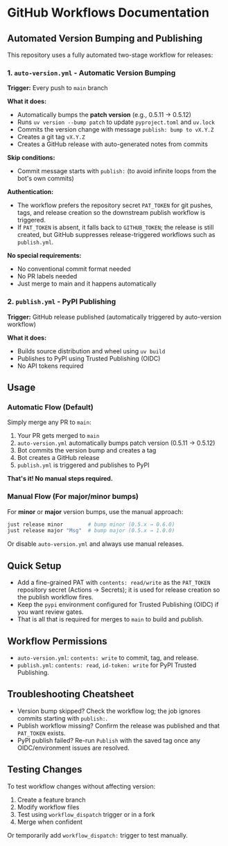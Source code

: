 # GitHub Workflows Documentation

## Automated Version Bumping and Publishing

This repository uses a fully automated two-stage workflow for releases:

### 1. `auto-version.yml` - Automatic Version Bumping

**Trigger:** Every push to `main` branch

**What it does:**
- Automatically bumps the **patch version** (e.g., 0.5.11 → 0.5.12)
- Runs `uv version --bump patch` to update `pyproject.toml` and `uv.lock`
- Commits the version change with message `publish: bump to vX.Y.Z`
- Creates a git tag `vX.Y.Z`
- Creates a GitHub release with auto-generated notes from commits

**Skip conditions:**
- Commit message starts with `publish:` (to avoid infinite loops from the bot's own commits)

**Authentication:**
- The workflow prefers the repository secret `PAT_TOKEN` for git pushes, tags, and release creation so the downstream publish workflow is triggered.
- If `PAT_TOKEN` is absent, it falls back to `GITHUB_TOKEN`; the release is still created, but GitHub suppresses release-triggered workflows such as `publish.yml`.

**No special requirements:**
- No conventional commit format needed
- No PR labels needed
- Just merge to main and it happens automatically

### 2. `publish.yml` - PyPI Publishing

**Trigger:** GitHub release published (automatically triggered by auto-version workflow)

**What it does:**
- Builds source distribution and wheel using `uv build`
- Publishes to PyPI using Trusted Publishing (OIDC)
- No API tokens required

## Usage

### Automatic Flow (Default)

Simply merge any PR to `main`:

1. Your PR gets merged to `main`
2. `auto-version.yml` automatically bumps patch version (0.5.11 → 0.5.12)
3. Bot commits the version bump and creates a tag
4. Bot creates a GitHub release
5. `publish.yml` is triggered and publishes to PyPI

**That's it! No manual steps required.**

### Manual Flow (For major/minor bumps)

For **minor** or **major** version bumps, use the manual approach:

```bash
just release minor        # bump minor (0.5.x → 0.6.0)
just release major "Msg"  # bump major (0.5.x → 1.0.0)
```

Or disable `auto-version.yml` and always use manual releases.

## Quick Setup

- Add a fine-grained PAT with `contents: read/write` as the `PAT_TOKEN` repository secret (Actions → Secrets); it is used for release creation so the publish workflow fires.
- Keep the `pypi` environment configured for Trusted Publishing (OIDC) if you want review gates.
- That is all that is required for merges to `main` to build and publish.

## Workflow Permissions

- `auto-version.yml`: `contents: write` to commit, tag, and release.
- `publish.yml`: `contents: read`, `id-token: write` for PyPI Trusted Publishing.

## Troubleshooting Cheatsheet

- Version bump skipped? Check the workflow log; the job ignores commits starting with `publish:`.
- Publish workflow missing? Confirm the release was published and that `PAT_TOKEN` exists.
- PyPI publish failed? Re-run `Publish` with the saved tag once any OIDC/environment issues are resolved.

## Testing Changes

To test workflow changes without affecting version:

1. Create a feature branch
2. Modify workflow files
3. Test using `workflow_dispatch` trigger or in a fork
4. Merge when confident

Or temporarily add `workflow_dispatch:` trigger to test manually.
